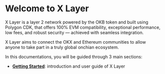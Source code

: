 # Welcome to X Layer
X Layer is a layer 2 network powered by the OKB token and built using Polygon CDK, that offers 100% EVM compatibility, exceptional performance, low fees, and robust security — achieved with seamless integration. 

X Layer aims to connect the OKX and Ethereum communities to allow anyone to take part in a truly global onchian ecosystem.

In this documentations, you will be guided through 3 main sections:
- **[Getting Started](https://web3.okx.com/zh-hans/xlayer/docs/developer/build-on-xlayer/about-xlayer "Getting Started")**: introduction and user guide of X Layer

